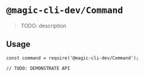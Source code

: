 # `@magic-cli-dev/Command`

> TODO: description

## Usage

```
const command = require('@magic-cli-dev/Command');

// TODO: DEMONSTRATE API
```
